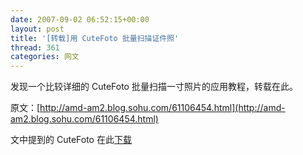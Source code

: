 ```yaml
---
date: 2007-09-02 06:52:15+00:00
layout: post
title: '[转载]用 CuteFoto 批量扫描证件照'
thread: 361
categories: 网文
---
```


发现一个比较详细的 CuteFoto 批量扫描一寸照片的应用教程，转载在此。  
  
原文：[http://amd-am2.blog.sohu.com/61106454.html](http://amd-am2.blog.sohu.com/61106454.html)

文中提到的 CuteFoto 在此[下载](/cutefoto)
